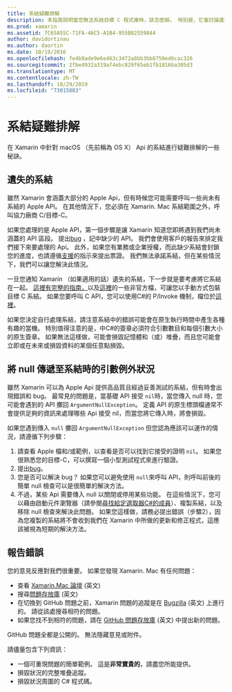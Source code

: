 ```yaml
---
title: 系結疑難排解
description: 本指南說明當您無法系結目標 C 程式庫時，該怎麼辦。 特別是，它會討論遺漏的系結、將 null 傳遞至系結時的引數例外狀況，以及報告錯誤。
ms.prod: xamarin
ms.assetid: 7C65A55C-71FA-46C5-A1B4-955B82559844
author: davidortinau
ms.author: daortin
ms.date: 10/19/2016
ms.openlocfilehash: fe4b9ade9e6e462c3472a8bb3bb8750ed6cac326
ms.sourcegitcommit: 2fbe4932a319af4ebc829f65eb1fb1816ba305d3
ms.translationtype: MT
ms.contentlocale: zh-TW
ms.lasthandoff: 10/29/2019
ms.locfileid: "73015883"
---
```

# <a name="binding-troubleshooting"></a>系結疑難排解

在 Xamarin 中針對 macOS （先前稱為 OS X） Api 的系結進行疑難排解的一些秘訣。

## <a name="missing-bindings"></a>遺失的系結

雖然 Xamarin 會涵蓋大部分的 Apple Api，但有時候您可能需要呼叫一些尚未有系結的 Apple API。 在其他情況下，您必須在 Xamarin. Mac 系結範圍之外，呼叫協力廠商 C/目標-C。

如果您處理的是 Apple API，第一個步驟是讓 Xamarin 知道您即將遇到我們尚未涵蓋的 API 區段。 提出[bug](#reporting-bugs) ，記中缺少的 API。 我們會使用客戶的報告來排定我們接下來要處理的 Api。 此外，如果您有業務或企業授權，而此缺少系結會封鎖您的進度，也請遵循[支援](https://visualstudio.microsoft.com/vs/support/)的指示來提出票證。 我們無法承諾系結，但在某些情況下，我們可以讓您解決此情況。

一旦您通知 Xamarin （如果適用的話）遺失的系結，下一步就是要考慮將它系結在一起。 [這裡有完整的指南，](~/cross-platform/macios/binding/overview.md)以及[這裡](https://brendanzagaeski.appspot.com/xamarin/0002.html)的一些非官方檔，可讓您以手動方式包裝目標 C 系結。 如果您要呼叫 C API，您可以使用C#的 P/Invoke 機制，檔位於[這裡](https://www.mono-project.com/docs/advanced/pinvoke/)。

如果您決定自行處理系結，請注意系結中的錯誤可能會在原生執行時間中產生各種有趣的當機。 特別值得注意的是，中C#的簽章必須符合引數數目和每個引數大小的原生簽章。 如果無法這樣做，可能會損毀記憶體和（或）堆疊，而且您可能會立即或在未來或損毀資料的某個任意點損毀。

## <a name="argument-exceptions-when-passing-null-to-a-binding"></a>將 null 傳遞至系結時的引數例外狀況

雖然 Xamarin 可以為 Apple Api 提供高品質且經過妥善測試的系結，但有時會出現錯誤和 bug。 最常見的問題是，當基礎 API 接受 `nil`時，當您傳入 null 時，您可能會遇到的 API 擲回 `ArgumentNullException`。 定義 API 的原生標頭檔通常不會提供足夠的資訊來處理哪些 Api 接受 nil，而當您將它傳入時，將會損毀。

如果您遇到傳入 `null` 擲回 `ArgumentNullException` 但您認為應該可以運作的情況，請遵循下列步驟：

1. 請查看 Apple 檔和/或範例，以查看是否可以找到它接受的證明 `nil`。 如果您很熟悉您的目標-C，可以撰寫一個小型測試程式來進行驗證。
2. 提出[bug](#reporting-bugs)。
3. 您是否可以解決 bug？ 如果您可以避免使用 `null`來呼叫 API，則呼叫前後的簡單 null 檢查可以是很簡單的解決方法。
4. 不過，某些 Api 需要傳入 null 以關閉或停用某些功能。 在這些情況下，您可以藉由啟動元件瀏覽器（請參閱[尋找給定選取器C#的成員](~/mac/app-fundamentals/mac-apis.md#finding_selector)）、複製系結，以及移除 null 檢查來解決此問題。 如果您這樣做，請務必提出錯誤（步驟2），因為您複製的系結將不會收到我們在 Xamarin 中所做的更新和修正程式，這應該被視為短期的解決方法。

<a name="reporting-bugs"/>

## <a name="reporting-bugs"></a>報告錯誤

您的意見反應對我們很重要。 如果您發現 Xamarin. Mac 有任何問題：

- 查看 [Xamarin.Mac 論壇](https://forums.xamarin.com/categories/mac) \(英文\)
- 搜尋[問題存放庫](https://github.com/xamarin/xamarin-macios/issues) \(英文\) 
- 在切換到 GitHub 問題之前，Xamarin 問題的追蹤是在 [Bugzilla](https://bugzilla.xamarin.com/describecomponents.cgi) \(英文\) 上進行的。 請從該處搜尋相符的問題。
- 如果您找不到相符的問題，請在 [GitHub 問題存放庫](https://github.com/xamarin/xamarin-macios/issues/new) \(英文\) 中提出新的問題。

GitHub 問題全都是公開的。 無法隱藏意見或附件。 

請儘量包含下列資訊：

- 一個可重現問題的簡單範例。 這是**非常寶貴的**，請盡您所能提供。 
- 損毀狀況的完整堆疊追蹤。
- 損毀狀況周圍的 C# 程式碼。
